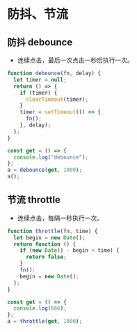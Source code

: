 # 防抖、节流

## 防抖 debounce

- 连续点击，最后一次点击一秒后执行一次。

```js
function debounce(fn, delay) {
  let timer = null;
  return () => {
    if (timer) {
      clearTimeout(timer);
    }
    timer = setTimeout(() => {
      fn();
    }, delay);
  };
}

const get = () => {
  console.log("debounce");
};
a = debounce(get, 1000);
a();
```

## 节流 throttle

- 连续点击，每隔一秒执行一次。

```js
function throttle(fn, time) {
  let begin = new Date();
  return function () {
    if (new Date() - begin < time) {
      return false;
    }
    fn();
    begin = new Date();
  };
}

const get = () => {
  console.log(666);
};
a = throttle(get, 1000);
```
